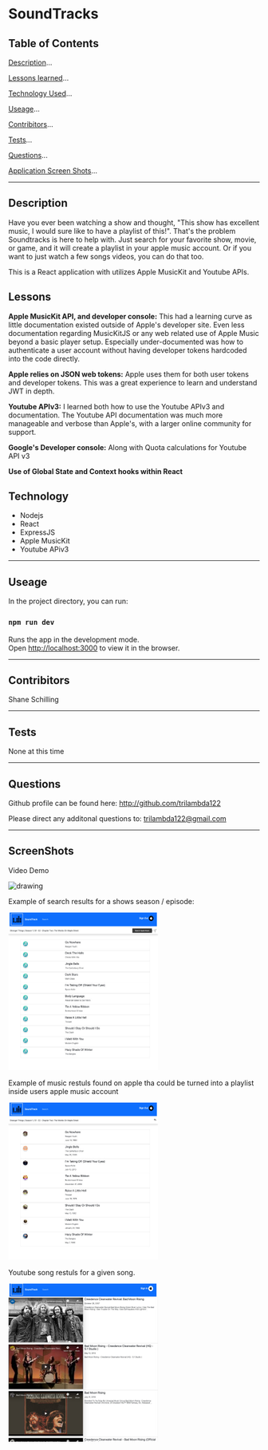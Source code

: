 
# SoundTracks
## Table of Contents

[Description](#description)...

[Lessons learned](#Lessons)...

[Technology Used](#Technology)...

[Useage](#useage)...

[Contribitors](#Contribitors)...

[Tests](#Tests)...

[Questions](#Questions)...

[Application Screen Shots](#ScreenShots)...

---
## Description
Have you ever been watching a show and thought, "This show has excellent music, I would sure like to have a playlist of this!". That's the problem Soundtracks is here to help with. Just search for your favorite show, movie, or game, and it will create a playlist in your apple music account. Or if you want to just watch a few songs videos, you can do that too.

This is a React application with utilizes Apple MusicKit and Youtube APIs.

## Lessons
**Apple MusicKit API, and developer console:**  This had a learning curve as little documentation existed outside of Apple's developer site.  Even less documentation regarding MusicKitJS or any web related use of Apple Music beyond a basic player setup. Especially under-documented was how to authenticate a user account without having developer tokens hardcoded into the code directly.

**Apple relies on JSON web tokens:**  Apple uses them for both user tokens and developer tokens.  This was a great experience to learn and understand JWT in depth. 

**Youtube APIv3:**  I learned both how to use the Youtube APIv3 and documentation. The Youtube API documentation was much more manageable and verbose than Apple's, with a larger online community for support. 

**Google's Developer console:**  Along with Quota calculations for Youtube API v3

**Use of Global State and Context hooks within React**


## Technology
- Nodejs
- React
- ExpressJS
- Apple MusicKit
- Youtube APiv3

---
## Useage
In the project directory, you can run:

### `npm run dev`

Runs the app in the development mode.\
Open [http://localhost:3000](http://localhost:3000) to view it in the browser.

---
## Contribitors 

Shane Schilling

---
## Tests
None at this time 

---
## Questions

Github profile can be found here:  http://github.com/trilambda122

Please direct any additonal questions to: trilambda122@gmail.com


---
## ScreenShots


Video Demo

<img src="./screenshots/Soundtrack-Playlist.gif" alt="drawing" width="300"/>

Example of search results for a shows season / episode: 

<img src="./screenshots/soundtracks-songresults_600xAuto.png" alt="drawing" width="300"/>

Example of music restuls found on apple tha could be turned into a playlist inside users apple music account

<img src="./screenshots/soundtracks-appleresults_600xAuto.png" alt="drawing" width="300"/>

Youtube song restuls for a given song. 

<img src="./screenshots/soundtracks-youtube_600xAuto.png" alt="drawing" width="300"/>


